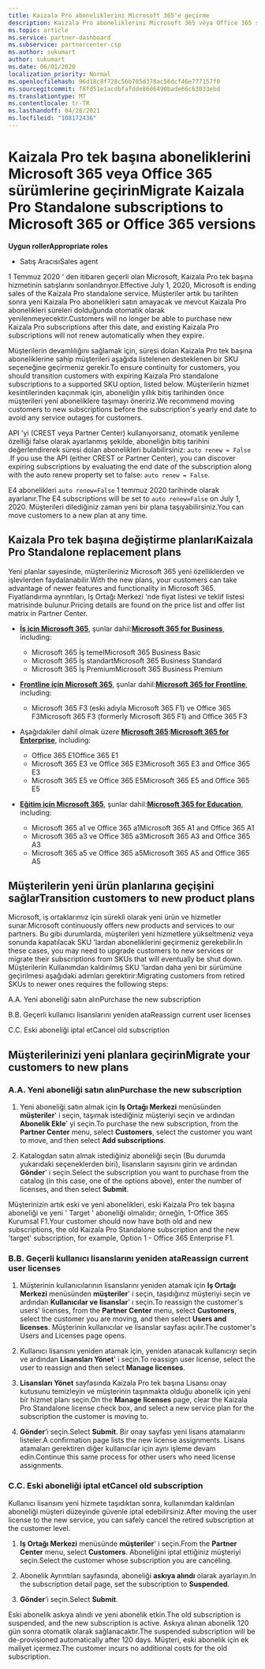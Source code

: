 ```yaml
---
title: Kaizala Pro aboneliklerini Microsoft 365'e geçirme
description: Kaizala Pro aboneliklerini Microsoft 365 veya Office 365 sürümlerine geçirmeyi öğrenin. Müşterilerinizin geçişini hakkında daha fazla bilgi için bu makaleyi okuyun.
ms.topic: article
ms.service: partner-dashboard
ms.subservice: partnercenter-csp
ms.author: sukumart
author: sukumart
ms.date: 06/01/2020
localization_priority: Normal
ms.openlocfilehash: 96d18c8f728c56b705d378ac56dcf46e777157f0
ms.sourcegitcommit: f8fd51e1acdbfafdde86d6490bade66c63033ebd
ms.translationtype: MT
ms.contentlocale: tr-TR
ms.lasthandoff: 04/28/2021
ms.locfileid: "108172436"
---
```

# <a name="migrate-kaizala-pro-standalone-subscriptions-to-microsoft-365-or-office-365-versions"></a><span data-ttu-id="8af2a-104">Kaizala Pro tek başına aboneliklerini Microsoft 365 veya Office 365 sürümlerine geçirin</span><span class="sxs-lookup"><span data-stu-id="8af2a-104">Migrate Kaizala Pro Standalone subscriptions to Microsoft 365 or Office 365 versions</span></span>

<span data-ttu-id="8af2a-105">**Uygun roller**</span><span class="sxs-lookup"><span data-stu-id="8af2a-105">**Appropriate roles**</span></span>

- <span data-ttu-id="8af2a-106">Satış Aracısı</span><span class="sxs-lookup"><span data-stu-id="8af2a-106">Sales agent</span></span>

<span data-ttu-id="8af2a-107">1 Temmuz 2020 ' den itibaren geçerli olan Microsoft, Kaizala Pro tek başına hizmetinin satışlarını sonlandırıyor.</span><span class="sxs-lookup"><span data-stu-id="8af2a-107">Effective July 1, 2020, Microsoft is ending sales of the Kaizala Pro standalone service.</span></span> <span data-ttu-id="8af2a-108">Müşteriler artık bu tarihten sonra yeni Kaizala Pro abonelikleri satın amayacak ve mevcut Kaizala Pro abonelikleri süreleri dolduğunda otomatik olarak yenilenmeyecektir.</span><span class="sxs-lookup"><span data-stu-id="8af2a-108">Customers will no longer be able to purchase new Kaizala Pro subscriptions after this date, and existing Kaizala Pro subscriptions will not renew automatically when they expire.</span></span>

<span data-ttu-id="8af2a-109">Müşterilerin devamlılığını sağlamak için, süresi dolan Kaizala Pro tek başına aboneliklerine sahip müşterileri aşağıda listelenen desteklenen bir SKU seçeneğine geçirmeniz gerekir.</span><span class="sxs-lookup"><span data-stu-id="8af2a-109">To ensure continuity for customers, you should transition customers with expiring Kaizala Pro standalone subscriptions to a supported SKU option, listed below.</span></span> <span data-ttu-id="8af2a-110">Müşterilerin hizmet kesintilerinden kaçınmak için, aboneliğin yıllık bitiş tarihinden önce müşterileri yeni aboneliklere taşımayı öneririz.</span><span class="sxs-lookup"><span data-stu-id="8af2a-110">We recommend moving customers to new subscriptions before the subscription's yearly end date to avoid any service outages for customers.</span></span>

<span data-ttu-id="8af2a-111">API 'yi (CREST veya Partner Center) kullanıyorsanız, otomatik yenileme özelliği false olarak ayarlanmış şekilde, aboneliğin bitiş tarihini değerlendirerek süresi dolan abonelikleri bulabilirsiniz: `auto renew = False` .</span><span class="sxs-lookup"><span data-stu-id="8af2a-111">If you use the API (either CREST or Partner Center), you can discover expiring subscriptions by evaluating the end date of the subscription along with the auto renew property set to false: `auto renew = False`.</span></span>

<span data-ttu-id="8af2a-112">E4 abonelikleri `auto renew=False` 1 temmuz 2020 tarihinde olarak ayarlanır.</span><span class="sxs-lookup"><span data-stu-id="8af2a-112">The E4 subscriptions will be set to `auto renew=False` on July 1, 2020.</span></span> <span data-ttu-id="8af2a-113">Müşterileri dilediğiniz zaman yeni bir plana taşıyabilirsiniz.</span><span class="sxs-lookup"><span data-stu-id="8af2a-113">You can move customers to a new plan at any time.</span></span>

## <a name="kaizala-pro-standalone-replacement-plans"></a><span data-ttu-id="8af2a-114">Kaizala Pro tek başına değiştirme planları</span><span class="sxs-lookup"><span data-stu-id="8af2a-114">Kaizala Pro Standalone replacement plans</span></span>

<span data-ttu-id="8af2a-115">Yeni planlar sayesinde, müşterileriniz Microsoft 365 yeni özelliklerden ve işlevlerden faydalanabilir.</span><span class="sxs-lookup"><span data-stu-id="8af2a-115">With the new plans, your customers can take advantage of newer features and functionality in Microsoft 365.</span></span> <span data-ttu-id="8af2a-116">Fiyatlandırma ayrıntıları, Iş Ortağı Merkezi 'nde fiyat listesi ve teklif listesi matrisinde bulunur.</span><span class="sxs-lookup"><span data-stu-id="8af2a-116">Pricing details are found on the price list and offer list matrix in Partner Center.</span></span>

- <span data-ttu-id="8af2a-117">[**İş için Microsoft 365**](https://www.microsoft.com/microsoft-365/compare-all-microsoft-365-products?&activetab=tab:primaryr2), şunlar dahil:</span><span class="sxs-lookup"><span data-stu-id="8af2a-117">[**Microsoft 365 for Business**](https://www.microsoft.com/microsoft-365/compare-all-microsoft-365-products?&activetab=tab:primaryr2), including:</span></span>  
   - <span data-ttu-id="8af2a-118">Microsoft 365 İş temel</span><span class="sxs-lookup"><span data-stu-id="8af2a-118">Microsoft 365 Business Basic</span></span>
   - <span data-ttu-id="8af2a-119">Microsoft 365 İş standart</span><span class="sxs-lookup"><span data-stu-id="8af2a-119">Microsoft 365 Business Standard</span></span>
   - <span data-ttu-id="8af2a-120">Microsoft 365 İş Premium</span><span class="sxs-lookup"><span data-stu-id="8af2a-120">Microsoft 365 Business Premium</span></span>
    
- <span data-ttu-id="8af2a-121">[**Frontline için Microsoft 365**](https://www.microsoft.com/microsoft-365/microsoft-365-enterprise-f3?activetab=pivot:overviewtab), şunlar dahil:</span><span class="sxs-lookup"><span data-stu-id="8af2a-121">[**Microsoft 365 for Frontline**](https://www.microsoft.com/microsoft-365/microsoft-365-enterprise-f3?activetab=pivot:overviewtab), including:</span></span>
   - <span data-ttu-id="8af2a-122">Microsoft 365 F3 (eski adıyla Microsoft 365 F1) ve Office 365 F3</span><span class="sxs-lookup"><span data-stu-id="8af2a-122">Microsoft 365 F3 (formerly Microsoft 365 F1) and Office 365 F3</span></span>
    
- <span data-ttu-id="8af2a-123">Aşağıdakiler dahil olmak üzere [**Microsoft 365**](https://www.microsoft.com/microsoft-365/compare-microsoft-365-enterprise-plans):</span><span class="sxs-lookup"><span data-stu-id="8af2a-123">[**Microsoft 365 for Enterprise**](https://www.microsoft.com/microsoft-365/compare-microsoft-365-enterprise-plans), including:</span></span> 
   - <span data-ttu-id="8af2a-124">Office 365 E1</span><span class="sxs-lookup"><span data-stu-id="8af2a-124">Office 365 E1</span></span>
   - <span data-ttu-id="8af2a-125">Microsoft 365 E3 ve Office 365 E3</span><span class="sxs-lookup"><span data-stu-id="8af2a-125">Microsoft 365 E3 and Office 365 E3</span></span>
   - <span data-ttu-id="8af2a-126">Microsoft 365 E5 ve Office 365 E5</span><span class="sxs-lookup"><span data-stu-id="8af2a-126">Microsoft 365 E5 and Office 365 E5</span></span>

- <span data-ttu-id="8af2a-127">[**Eğitim için Microsoft 365**](https://www.microsoft.com/education/buy-license/microsoft365), şunlar dahil:</span><span class="sxs-lookup"><span data-stu-id="8af2a-127">[**Microsoft 365 for Education**](https://www.microsoft.com/education/buy-license/microsoft365), including:</span></span> 
    - <span data-ttu-id="8af2a-128">Microsoft 365 a1 ve Office 365 a1</span><span class="sxs-lookup"><span data-stu-id="8af2a-128">Microsoft 365 A1 and Office 365 A1</span></span>
    - <span data-ttu-id="8af2a-129">Microsoft 365 a3 ve Office 365 a3</span><span class="sxs-lookup"><span data-stu-id="8af2a-129">Microsoft 365 A3 and Office 365 A3</span></span>
    - <span data-ttu-id="8af2a-130">Microsoft 365 a5 ve Office 365 a5</span><span class="sxs-lookup"><span data-stu-id="8af2a-130">Microsoft 365 A5 and Office 365 A5</span></span>

## <a name="transition-customers-to-new-product-plans"></a><span data-ttu-id="8af2a-131">Müşterilerin yeni ürün planlarına geçişini sağlar</span><span class="sxs-lookup"><span data-stu-id="8af2a-131">Transition customers to new product plans</span></span>

<span data-ttu-id="8af2a-132">Microsoft, iş ortaklarımız için sürekli olarak yeni ürün ve hizmetler sunar.</span><span class="sxs-lookup"><span data-stu-id="8af2a-132">Microsoft continuously offers new products and services to our partners.</span></span> <span data-ttu-id="8af2a-133">Bu gibi durumlarda, müşterileri yeni hizmetlere yükseltmeniz veya sonunda kapatılacak SKU 'lardan aboneliklerini geçirmeniz gerekebilir.</span><span class="sxs-lookup"><span data-stu-id="8af2a-133">In these cases, you may need to upgrade customers to new services or migrate their subscriptions from SKUs that will eventually be shut down.</span></span> <span data-ttu-id="8af2a-134">Müşterilerin Kullanımdan kaldırılmış SKU 'lardan daha yeni bir sürümüne geçirilmesi aşağıdaki adımları gerektirir:</span><span class="sxs-lookup"><span data-stu-id="8af2a-134">Migrating customers from retired SKUs to newer ones requires the following steps:</span></span>

<span data-ttu-id="8af2a-135">A.</span><span class="sxs-lookup"><span data-stu-id="8af2a-135">A.</span></span> <span data-ttu-id="8af2a-136">Yeni aboneliği satın alın</span><span class="sxs-lookup"><span data-stu-id="8af2a-136">Purchase the new subscription</span></span>

<span data-ttu-id="8af2a-137">B.</span><span class="sxs-lookup"><span data-stu-id="8af2a-137">B.</span></span> <span data-ttu-id="8af2a-138">Geçerli kullanıcı lisanslarını yeniden ata</span><span class="sxs-lookup"><span data-stu-id="8af2a-138">Reassign current user licenses</span></span>

<span data-ttu-id="8af2a-139">C.</span><span class="sxs-lookup"><span data-stu-id="8af2a-139">C.</span></span> <span data-ttu-id="8af2a-140">Eski aboneliği iptal et</span><span class="sxs-lookup"><span data-stu-id="8af2a-140">Cancel old subscription</span></span>


## <a name="migrate-your-customers-to-new-plans"></a><span data-ttu-id="8af2a-141">Müşterilerinizi yeni planlara geçirin</span><span class="sxs-lookup"><span data-stu-id="8af2a-141">Migrate your customers to new plans</span></span>

### <a name="a-purchase-the-new-subscription"></a><span data-ttu-id="8af2a-142">A.</span><span class="sxs-lookup"><span data-stu-id="8af2a-142">A.</span></span> <span data-ttu-id="8af2a-143">Yeni aboneliği satın alın</span><span class="sxs-lookup"><span data-stu-id="8af2a-143">Purchase the new subscription</span></span>

1. <span data-ttu-id="8af2a-144">Yeni aboneliği satın almak için **Iş Ortağı Merkezi** menüsünden **müşteriler**' i seçin, taşımak istediğiniz müşteriyi seçin ve ardından **Abonelik Ekle**' yi seçin.</span><span class="sxs-lookup"><span data-stu-id="8af2a-144">To purchase the new subscription, from the **Partner Center** menu, select **Customers**, select the customer you want to move, and then select **Add subscriptions**.</span></span>

2. <span data-ttu-id="8af2a-145">Katalogdan satın almak istediğiniz aboneliği seçin (Bu durumda yukarıdaki seçeneklerden biri), lisansların sayısını girin ve ardından **Gönder**' i seçin.</span><span class="sxs-lookup"><span data-stu-id="8af2a-145">Select the subscription you want to purchase from the catalog (in this case, one of the options above), enter the number of licenses, and then select **Submit**.</span></span>

<span data-ttu-id="8af2a-146">Müşterinizin artık eski ve yeni abonelikleri, eski Kaizala Pro tek başına aboneliği ve yeni ' Target ' aboneliği olmalıdır; örneğin, 1-Office 365 Kurumsal F1.</span><span class="sxs-lookup"><span data-stu-id="8af2a-146">Your customer should now have both old and new subscriptions, the old Kaizala Pro Standalone subscription and the new 'target' subscription, for example, Option 1 - Office 365 Enterprise F1.</span></span>

### <a name="b-reassign-current-user-licenses"></a><span data-ttu-id="8af2a-147">B.</span><span class="sxs-lookup"><span data-stu-id="8af2a-147">B.</span></span> <span data-ttu-id="8af2a-148">Geçerli kullanıcı lisanslarını yeniden ata</span><span class="sxs-lookup"><span data-stu-id="8af2a-148">Reassign current user licenses</span></span>

1. <span data-ttu-id="8af2a-149">Müşterinin kullanıcılarının lisanslarını yeniden atamak için **Iş Ortağı Merkezi** menüsünden **müşteriler**' i seçin, taşıdığınız müşteriyi seçin ve ardından **Kullanıcılar ve lisanslar**' ı seçin.</span><span class="sxs-lookup"><span data-stu-id="8af2a-149">To reassign the customer's users' licenses, from the **Partner Center** menu, select **Customers**, select the customer you are moving, and then select **Users and licenses**.</span></span> <span data-ttu-id="8af2a-150">Müşterinin kullanıcılar ve lisanslar sayfası açılır.</span><span class="sxs-lookup"><span data-stu-id="8af2a-150">The customer's Users and Licenses page opens.</span></span>

2. <span data-ttu-id="8af2a-151">Kullanıcı lisansını yeniden atamak için, yeniden atanacak kullanıcıyı seçin ve ardından **Lisansları Yönet**' i seçin.</span><span class="sxs-lookup"><span data-stu-id="8af2a-151">To reassign user license, select the user to reassign and then select **Manage licenses**.</span></span>

3. <span data-ttu-id="8af2a-152">**Lisansları Yönet** sayfasında Kaizala Pro tek başına Lisansı onay kutusunu temizleyin ve müşterinin taşınmakta olduğu abonelik için yeni bir hizmet planı seçin.</span><span class="sxs-lookup"><span data-stu-id="8af2a-152">On the **Manage licenses** page, clear the Kaizala Pro Standalone license check box, and select a new service plan for the subscription the customer is moving to.</span></span>

4.  <span data-ttu-id="8af2a-153">**Gönder**’i seçin.</span><span class="sxs-lookup"><span data-stu-id="8af2a-153">Select **Submit**.</span></span> <span data-ttu-id="8af2a-154">Bir onay sayfası yeni lisans atamalarını listeler.</span><span class="sxs-lookup"><span data-stu-id="8af2a-154">A confirmation page lists the new license assignments.</span></span> <span data-ttu-id="8af2a-155">Lisans atamaları gerektiren diğer kullanıcılar için aynı işleme devam edin.</span><span class="sxs-lookup"><span data-stu-id="8af2a-155">Continue this same process for other users who need license assignments.</span></span>

### <a name="c-cancel-old-subscription"></a><span data-ttu-id="8af2a-156">C.</span><span class="sxs-lookup"><span data-stu-id="8af2a-156">C.</span></span> <span data-ttu-id="8af2a-157">Eski aboneliği iptal et</span><span class="sxs-lookup"><span data-stu-id="8af2a-157">Cancel old subscription</span></span>

<span data-ttu-id="8af2a-158">Kullanıcı lisansını yeni hizmete taşıdıktan sonra, kullanımdan kaldırılan aboneliği müşteri düzeyinde güvenle iptal edebilirsiniz.</span><span class="sxs-lookup"><span data-stu-id="8af2a-158">After moving the user license to the new service, you can safely cancel the retired subscription at the customer level.</span></span>

1.  <span data-ttu-id="8af2a-159">**Iş Ortağı Merkezi** menüsünde **müşteriler**' i seçin.</span><span class="sxs-lookup"><span data-stu-id="8af2a-159">From the **Partner Center** menu, select **Customers**.</span></span> <span data-ttu-id="8af2a-160">Aboneliğini iptal ettiğiniz müşteriyi seçin.</span><span class="sxs-lookup"><span data-stu-id="8af2a-160">Select the customer whose subscription you are canceling.</span></span>

2.  <span data-ttu-id="8af2a-161">Abonelik Ayrıntıları sayfasında, aboneliği **askıya alındı** olarak ayarlayın.</span><span class="sxs-lookup"><span data-stu-id="8af2a-161">In the subscription detail page, set the subscription to **Suspended**.</span></span>

3.  <span data-ttu-id="8af2a-162">**Gönder**’i seçin.</span><span class="sxs-lookup"><span data-stu-id="8af2a-162">Select **Submit**.</span></span>

<span data-ttu-id="8af2a-163">Eski abonelik askıya alındı ve yeni abonelik etkin.</span><span class="sxs-lookup"><span data-stu-id="8af2a-163">The old subscription is suspended, and the new subscription is active.</span></span> <span data-ttu-id="8af2a-164">Askıya alınan abonelik 120 gün sonra otomatik olarak sağlanacaktır.</span><span class="sxs-lookup"><span data-stu-id="8af2a-164">The suspended subscription will be de-provisioned automatically after 120 days.</span></span> <span data-ttu-id="8af2a-165">Müşteri, eski abonelik için ek maliyet içermez.</span><span class="sxs-lookup"><span data-stu-id="8af2a-165">The customer incurs no additional costs for the old subscription.</span></span>
